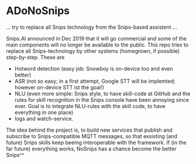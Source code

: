 # ADoNoSnips
... try to replace all Snips technology from the Snips-based assistent ...

Snips.AI announced in Dec 2019 that it will go commercial and some of the main components will no longer
be available to the public.
This repo tries to replace all Snips-technology by other systems (homegrown, if possible) step-by-step.
These are

- Hotword detection (easy job: Snowboy is on-device too and even better)
- ASR (not so easy; in a first attempt, Google STT will be implemted; 
  however on-device STT ist the goal!)
- NLU (even more simple: Snips style, to have skill-code at GitHub and the rules for skill recognition
  in the Snips console have been annoying since ever.
  Goal is to integrate NLU-rules with the skill code, to have everything in one place)
- logs and watch-service.
  
The idea behind the project is, to build new services that publish and subscribe to Snips-compatible
MQTT messages, so that exsisting (and future) Snips skills keep beeing interoperable with the framework.
If (in the far future) everything works, NoSnips has a chance become the better Snips^^
